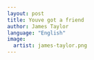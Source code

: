 ```yaml
---
layout: post
title: Youve got a friend
author: James Taylor
language: "English"
image:
  artist: james-taylor.png
---
```

